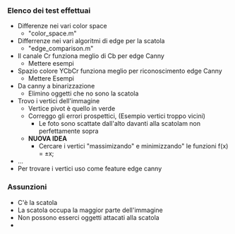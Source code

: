 ### Elenco dei test effettuai
- Differenze nei vari color space
  - "color_space.m"
- Differrenze nei vari algoritmi di edge per la scatola
  - "edge_comparison.m"
- Il canale Cr funziona meglio di Cb per edge Canny
  - Mettere esempi
- Spazio colore YCbCr funziona meglio per riconoscimento edge Canny
  - Mettere Esempi
- Da canny a binarizzazione
  - Elimino oggetti che no sono la scatola
- Trovo i vertici dell'immagine
  - Vertice pivot è quello in verde 
  - Correggo gli errori prospettici, (Esempio vertici troppo vicini)
    - Le foto sono scattate dall'alto davanti alla scatolam non perfettamente sopra
  - **NUOVA IDEA**
    - Cercare i vertici "massimizando" e minimizzando" le funzioni f(x) = $\pm$x;
- ...
- Per trovare i vertici uso come feature edge canny

### Assunzioni
- C'è la scatola
- La scatola occupa la maggior parte dell'immagine
- Non possono esserci oggetti attacati alla scatola
- 